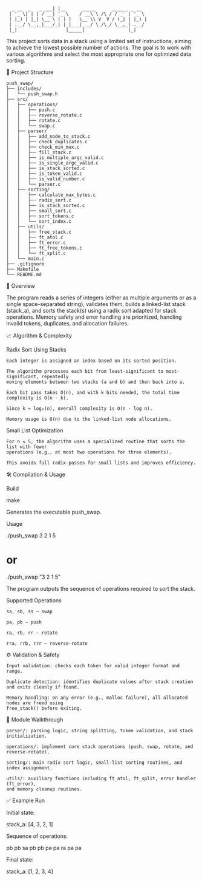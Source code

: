 ```plaintext
                                
  _ __  _   _ ___| |__      _____      ____ _ _ __  
 | '_ \| | | / __| '_ \    / __\ \ /\ / / _` | '_ \ 
 | |_) | |_| \__ \ | | |   \__ \\ V  V / (_| | |_) |
 | .__/ \__,_|___/_| |_|___|___/ \_/\_/ \__,_| .__/ 
 |_|                  |_____|                |_|    
```
This project sorts data in a stack using a limited set of instructions, aiming to achieve
the lowest possible number of actions. The goal is to work with various algorithms and select
the most appropriate one for optimized data sorting.

📂 Project Structure
```plaintext
push_swap/
├── includes/
│   └── push_swap.h
├── src/
│   ├── operations/
│   │   ├── push.c
│   │   ├── reverse_rotate.c
│   │   ├── rotate.c
│   │   └── swap.c
│   ├── parser/
│   │   ├── add_node_to_stack.c
│   │   ├── check_duplicates.c
│   │   ├── check_min_max.c
│   │   ├── fill_stack.c
│   │   ├── is_multiple_argc_valid.c
│   │   ├── is_single_argc_valid.c
│   │   ├── is_stack_sorted.c
│   │   ├── is_token_valid.c
│   │   ├── is_valid_number.c
│   │   └── parser.c
│   ├── sorting/
│   │   ├── calculate_max_bytes.c
│   │   ├── radix_sort.c
│   │   ├── is_stack_sorted.c
│   │   ├── small_sort.c
│   │   ├── sort_tokens.c
│   │   └── sort_index.c
│   ├── utils/
│   │   ├── free_stack.c
│   │   ├── ft_atol.c
│   │   ├── ft_error.c
│   │   ├── ft_free_tokens.c
│   │   └── ft_split.c
│   └── main.c
├── .gitignore
├── Makefile
└── README.md
```
🧠 Overview

The program reads a series of integers (either as multiple arguments or as a single space-separated
string), validates them, builds a linked-list stack (stack_a), and sorts the stack(s) using
a radix sort adapted for stack operations. Memory safety and error handling are prioritized,
handling invalid tokens, duplicates, and allocation failures.

📈 Algorithm & Complexity

Radix Sort Using Stacks

    Each integer is assigned an index based on its sorted position.

    The algorithm processes each bit from least-significant to most-significant, repeatedly
    moving elements between two stacks (a and b) and then back into a.

    Each bit pass takes O(n), and with k bits needed, the total time complexity is O(n · k).

    Since k ≈ log₂(n), overall complexity is O(n · log n).

    Memory usage is O(n) due to the linked-list node allocations.

Small List Optimization

    For n ≤ 5, the algorithm uses a specialized routine that sorts the list with fewer
    operations (e.g., at most two operations for three elements).

    This avoids full radix-passes for small lists and improves efficiency.

🛠️ Compilation & Usage

Build

make

Generates the executable push_swap.

Usage

./push_swap 3 2 1 5
# or
./push_swap "3 2 1 5"

The program outputs the sequence of operations required to sort the stack.

Supported Operations

    sa, sb, ss – swap

    pa, pb – push

    ra, rb, rr – rotate

    rra, rrb, rrr – reverse-rotate

⚙️ Validation & Safety

    Input validation: checks each token for valid integer format and range.

    Duplicate detection: identifies duplicate values after stack creation and exits cleanly if found.

    Memory handling: on any error (e.g., malloc failure), all allocated nodes are freed using
    free_stack() before exiting.

📁 Module Walkthrough

    parser/: parsing logic, string splitting, token validation, and stack initialization.

    operations/: implement core stack operations (push, swap, rotate, and reverse-rotate).

    sorting/: main radix sort logic, small-list sorting routines, and index assignment.

    utils/: auxiliary functions including ft_atol, ft_split, error handler (ft_error),
    and memory cleanup routines.

✅ Example Run

Initial state:

stack_a: [4, 3, 2, 1]

Sequence of operations:

pb
pb
sa
pb
pb
pa
pa
ra
pa
pa

Final state:

stack_a: [1, 2, 3, 4]